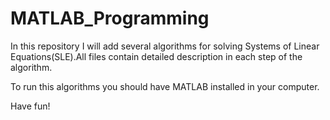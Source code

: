 # MATLAB_Programming
In this repository I will add several algorithms for solving Systems of Linear Equations(SLE).All files contain detailed description in each step of the algorithm.

To run this algorithms you should have MATLAB installed in your computer.

Have fun!

